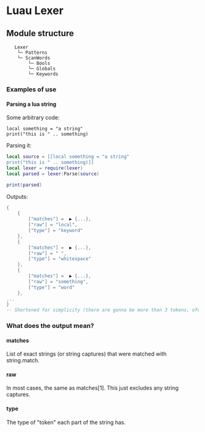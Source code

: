 # Luau Lexer

## Module structure
```
   Lexer
    └─ Patterns
    └─ ScanWords
        └─ Bools
        └─ Globals
        └─ Keywords
```

### Examples of use
#### Parsing a lua string
Some arbitrary code:
```luau
local something = "a string"
print("this is " .. something)
```

Parsing it:
```lua
local source = [[local something = "a string"
print("this is " .. something)]]
local lexer = require(lexer)
local parsed = lexer:Parse(source)

print(parsed)
```

Outputs:
```lua
{
    {
        ["matches"] =  ▶ {...},
        ["raw"] = "local",
        ["type"] = "keyword"
    },
    {
        ["matches"] =  ▶ {...},
        ["raw"] = " ",
        ["type"] = "whitespace"
    },
    {
        ["matches"] =  ▶ {...},
        ["raw"] = "something",
        ["type"] = "word"
    },
...
}
-- Shortened for simplicity (there are gonna be more than 3 tokens, ofc)
```

### What does the output mean?
#### matches
List of exact strings (or string captures) that were matched with string.match.

#### raw
In most cases, the same as matches[1]. This just excludes any string captures.

#### type
The type of "token" each part of the string has.